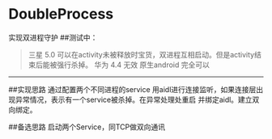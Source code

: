 # DoubleProcess
实现双进程守护
##测试中：
>三星 5.0 可以在activity未被释放时宝货，双进程互相启动。但是activity结束后能被强行杀掉。
>华为 4.4 无效
>原生android 完全可以

------
##实现思路
 通过配置两个不同进程的service 用aidl进行连接监听，如果连接层出现异常情况，表示有一个service被杀掉。在异常处理处重启
 并绑定aidl。建立双向绑定。

##备选思路
 启动两个Service，同TCP做双向通讯